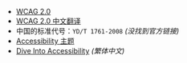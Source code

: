 * [WCAG 2.0](http://www.w3.org/TR/WCAG20/)
* [WCAG 2.0 中文翻译](http://w3c.andtoo.net/wcag20zh.htm)
* 中国的标准代号：`YD/T 1761-2008` _(没找到官方链接)_
* [Accessibility 主题](http://www.w3.org/standards/webdesign/accessibility)
* [Dive Into Accessibility](http://dia.z6i.org/table_of_contents.html)
_(繁体中文)_